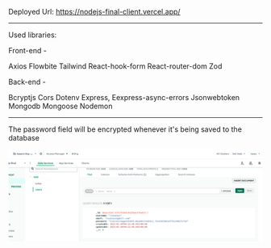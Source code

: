 Deployed Url: https://nodejs-final-client.vercel.app/

------------------------------------------------------
Used libraries:

Front-end -

Axios
Flowbite
Tailwind
React-hook-form
React-router-dom
Zod


Back-end -

Bcryptjs
Cors
Dotenv
Express,
Eexpress-async-errors
Jsonwebtoken
Mongodb
Mongoose
Nodemon

------------------------------------------------------

The password field will be encrypted whenever it's being saved to the database

![Screenshot_20230220_094555](Screenshot_20230220_094555.png)